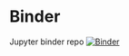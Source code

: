 # Binder
Jupyter binder repo
[![Binder](https://mybinder.org/badge_logo.svg)](https://mybinder.org/v2/gh/The-Minecraft-Scientist/Binder/main)


